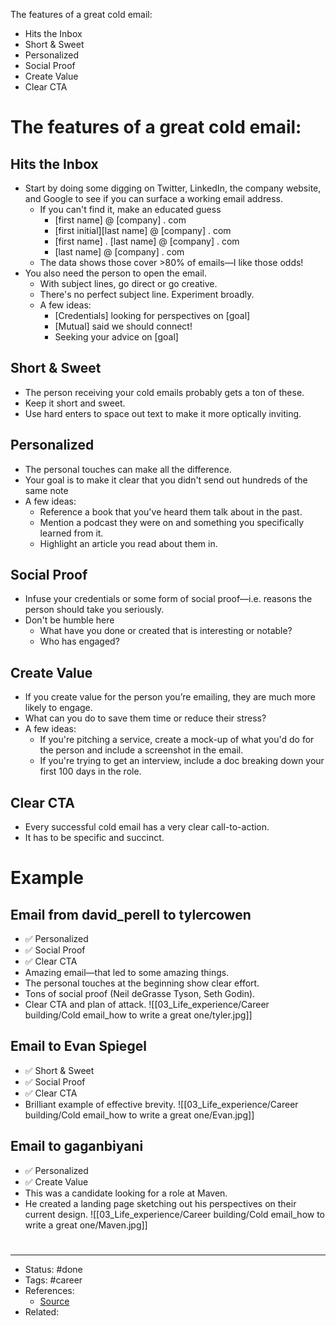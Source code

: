 The features of a great cold email:
- Hits the Inbox
- Short & Sweet
- Personalized
- Social Proof
- Create Value
- Clear CTA

# The features of a great cold email:

## Hits the Inbox
- Start by doing some digging on Twitter, LinkedIn, the company website, and Google to see if you can surface a working email address.
	- If you can't find it, make an educated guess
		- [first name] @ [company] . com
		- [first initial][last name] @ [company] . com
		- [first name] . [last name] @ [company] . com
		- [last name] @ [company] . com
	- The data shows those cover >80% of emails—I like those odds!
- You also need the person to open the email.
	- With subject lines, go direct or go creative.
	- There's no perfect subject line. Experiment broadly.
	- A few ideas:
		- [Credentials] looking for perspectives on [goal]
		- [Mutual] said we should connect!
		- Seeking your advice on [goal]

## Short & Sweet
- The person receiving your cold emails probably gets a ton of these.
- Keep it short and sweet.
- Use hard enters to space out text to make it more optically inviting.

## Personalized
- The personal touches can make all the difference.
- Your goal is to make it clear that you didn't send out hundreds of the same note
- A few ideas:
	- Reference a book that you've heard them talk about in the past.
	- Mention a podcast they were on and something you specifically learned from it.
	- Highlight an article you read about them in.

## Social Proof
- Infuse your credentials or some form of social proof—i.e. reasons the person should take you seriously.
- Don't be humble here
	- What have you done or created that is interesting or notable?
	- Who has engaged?

## Create Value
- If you create value for the person you’re emailing, they are much more likely to engage.
- What can you do to save them time or reduce their stress?
- A few ideas:
	- If you're pitching a service, create a mock-up of what you'd do for the person and include a screenshot in the email.
	- If you're trying to get an interview, include a doc breaking down your first 100 days in the role.

## Clear CTA
- Every successful cold email has a very clear call-to-action.
- It has to be specific and succinct.

# Example

## Email from david_perell to tylercowen
- ✅ Personalized
- ✅ Social Proof
- ✅ Clear CTA
- Amazing email—that led to some amazing things.
- The personal touches at the beginning show clear effort.
- Tons of social proof (Neil deGrasse Tyson, Seth Godin).
- Clear CTA and plan of attack.
![[03_Life_experience/Career building/Cold email_how to write a great one/tyler.jpg]]

## Email to Evan Spiegel
- ✅ Short & Sweet
- ✅ Social Proof
- ✅ Clear CTA
- Brilliant example of effective brevity.
![[03_Life_experience/Career building/Cold email_how to write a great one/Evan.jpg]]

## Email to gaganbiyani
- ✅ Personalized
- ✅ Create Value
- This was a candidate looking for a role at Maven.
- He created a landing page sketching out his perspectives on their current design.
![[03_Life_experience/Career building/Cold email_how to write a great one/Maven.jpg]]

#
---
- Status: #done
- Tags: #career
- References:
	- [Source](https://twitter.com/SahilBloom/status/1581260995153911809)
- Related:

